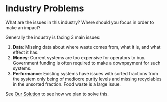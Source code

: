 # Industry Problems

What are the issues in this industry? Where should you focus in order to make an impact?

Generally the industry is facing 3 main issues:

1. **Data**: Missing data about where waste comes from, what it is, and what effect it has.
2. **Money**: Current systems are too expensive for operators to buy. Government funding is often required to make a downpayment for such systems.
3. **Performance**: Existing systems have issues with sorted fractions from the system only being of mediocre purity levels and missing recyclables in the unsorted fraction. Food waste is a large issue.

See [Our Solution](../products/index.md) to see how we plan to solve this.

